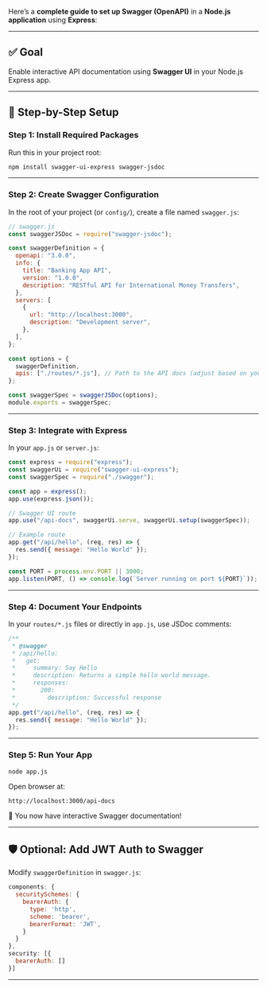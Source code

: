 Here’s a **complete guide to set up Swagger (OpenAPI)** in a **Node.js application** using **Express**:

---

## ✅ Goal

Enable interactive API documentation using **Swagger UI** in your Node.js Express app.

---

## 🔧 Step-by-Step Setup

### **Step 1: Install Required Packages**

Run this in your project root:

```bash
npm install swagger-ui-express swagger-jsdoc
```

---

### **Step 2: Create Swagger Configuration**

In the root of your project (or `config/`), create a file named `swagger.js`:

```js
// swagger.js
const swaggerJSDoc = require("swagger-jsdoc");

const swaggerDefinition = {
  openapi: "3.0.0",
  info: {
    title: "Banking App API",
    version: "1.0.0",
    description: "RESTful API for International Money Transfers",
  },
  servers: [
    {
      url: "http://localhost:3000",
      description: "Development server",
    },
  ],
};

const options = {
  swaggerDefinition,
  apis: ["./routes/*.js"], // Path to the API docs (adjust based on your structure)
};

const swaggerSpec = swaggerJSDoc(options);
module.exports = swaggerSpec;
```

---

### **Step 3: Integrate with Express**

In your `app.js` or `server.js`:

```js
const express = require("express");
const swaggerUi = require("swagger-ui-express");
const swaggerSpec = require("./swagger");

const app = express();
app.use(express.json());

// Swagger UI route
app.use("/api-docs", swaggerUi.serve, swaggerUi.setup(swaggerSpec));

// Example route
app.get("/api/hello", (req, res) => {
  res.send({ message: "Hello World" });
});

const PORT = process.env.PORT || 3000;
app.listen(PORT, () => console.log(`Server running on port ${PORT}`));
```

---

### **Step 4: Document Your Endpoints**

In your `routes/*.js` files or directly in `app.js`, use JSDoc comments:

```js
/**
 * @swagger
 * /api/hello:
 *   get:
 *     summary: Say Hello
 *     description: Returns a simple hello world message.
 *     responses:
 *       200:
 *         description: Successful response
 */
app.get("/api/hello", (req, res) => {
  res.send({ message: "Hello World" });
});
```

---

### **Step 5: Run Your App**

```bash
node app.js
```

Open browser at:

```
http://localhost:3000/api-docs
```

🎉 You now have interactive Swagger documentation!

---

## 🛡️ Optional: Add JWT Auth to Swagger

Modify `swaggerDefinition` in `swagger.js`:

```js
components: {
  securitySchemes: {
    bearerAuth: {
      type: 'http',
      scheme: 'bearer',
      bearerFormat: 'JWT',
    }
  }
},
security: [{
  bearerAuth: []
}]
```

---

